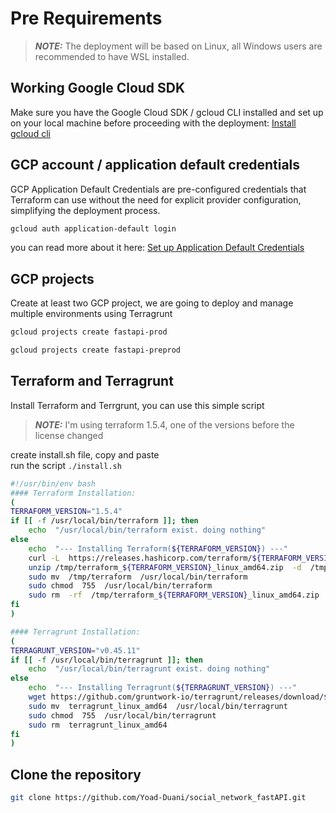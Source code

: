 # Pre Requirements

> **_NOTE:_**  The deployment will be based on Linux, all Windows users are recommended to have WSL installed.

## Working Google Cloud SDK

Make sure you have the Google Cloud SDK / gcloud CLI installed and set up on your local machine before proceeding with the deployment:
[Install gcloud cli](https://cloud.google.com/sdk/docs/install)
<br/>

## GCP account / application default credentials

GCP Application Default Credentials are pre-configured credentials that Terraform can use without the need for explicit provider configuration, simplifying the deployment process.
```bash
gcloud auth application-default login
```
you can read more about it here:
[Set up Application Default Credentials](https://cloud.google.com/docs/authentication/provide-credentials-adc#local-user-cred)

## GCP projects
Create at least two GCP project, we are going to deploy and manage multiple environments using Terragrunt
```bash
gcloud projects create fastapi-prod
```
```bash
gcloud projects create fastapi-preprod
```

## Terraform and Terragrunt

Install Terraform and Terrgrunt, you can use this simple script
> **_NOTE:_**  I'm using terraform 1.5.4, one of the versions before the license changed

create install.sh file, copy and paste  
run the script `./install.sh`

```bash
#!/usr/bin/env bash
#### Terraform Installation:
(
TERRAFORM_VERSION="1.5.4"
if [[ -f /usr/local/bin/terraform ]]; then
    echo  "/usr/local/bin/terraform exist. doing nothing"
else
    echo  "--- Installing Terraform(${TERRAFORM_VERSION}) ---"
    curl -L  https://releases.hashicorp.com/terraform/${TERRAFORM_VERSION}/terraform_${TERRAFORM_VERSION}_linux_amd64.zip > /tmp/terraform_${TERRAFORM_VERSION}_linux_amd64.zip
    unzip /tmp/terraform_${TERRAFORM_VERSION}_linux_amd64.zip  -d  /tmp/
    sudo mv  /tmp/terraform  /usr/local/bin/terraform
    sudo chmod  755  /usr/local/bin/terraform
    sudo rm  -rf  /tmp/terraform_${TERRAFORM_VERSION}_linux_amd64.zip 
fi
)

#### Terragrunt Installation:
(
TERRAGRUNT_VERSION="v0.45.11"
if [[ -f /usr/local/bin/terragrunt ]]; then
    echo  "/usr/local/bin/terragrunt exist. doing nothing"
else
    echo  "--- Installing Terragrunt(${TERRAGRUNT_VERSION}) ---"
    wget https://github.com/gruntwork-io/terragrunt/releases/download/$TERRAGRUNT_VERSION/terragrunt_linux_amd64
    sudo mv  terragrunt_linux_amd64  /usr/local/bin/terragrunt
    sudo chmod  755  /usr/local/bin/terragrunt
    sudo rm  terragrunt_linux_amd64
fi
)
```

## Clone the repository

```bash
git clone https://github.com/Yoad-Duani/social_network_fastAPI.git
```


